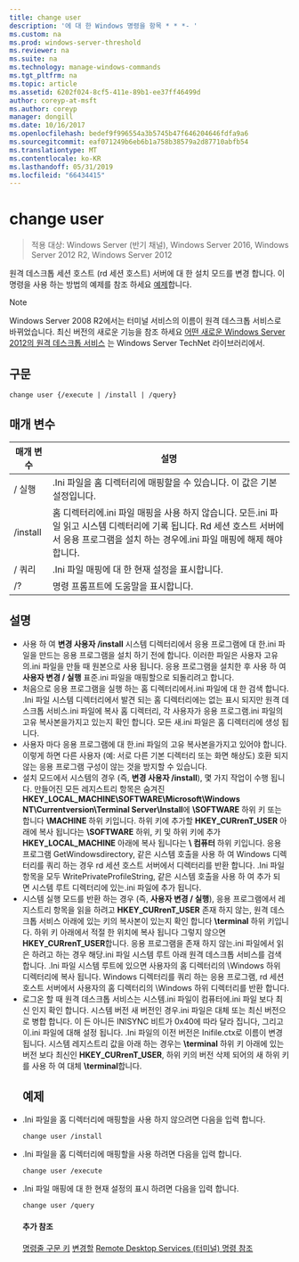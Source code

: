 ```yaml
---
title: change user
description: '에 대 한 Windows 명령을 항목 * * *- '
ms.custom: na
ms.prod: windows-server-threshold
ms.reviewer: na
ms.suite: na
ms.technology: manage-windows-commands
ms.tgt_pltfrm: na
ms.topic: article
ms.assetid: 6202f024-8cf5-411e-89b1-ee37ff46499d
author: coreyp-at-msft
ms.author: coreyp
manager: dongill
ms.date: 10/16/2017
ms.openlocfilehash: bedef9f996554a3b5745b47f646204646fdfa9a6
ms.sourcegitcommit: eaf071249b6eb6b1a758b38579a2d87710abfb54
ms.translationtype: MT
ms.contentlocale: ko-KR
ms.lasthandoff: 05/31/2019
ms.locfileid: "66434415"
---
```

# <a name="change-user"></a>change user

>적용 대상: Windows Server (반기 채널), Windows Server 2016, Windows Server 2012 R2, Windows Server 2012

원격 데스크톱 세션 호스트 (rd 세션 호스트) 서버에 대 한 설치 모드를 변경 합니다.
이 명령을 사용 하는 방법의 예제를 참조 하세요 [예제](#BKMK_examples)합니다.
> [!NOTE]
> Windows Server 2008 R2에서는 터미널 서비스의 이름이 원격 데스크톱 서비스로 바뀌었습니다. 최신 버전의 새로운 기능을 참조 하세요 [어떤 새로운 Windows Server 2012의 원격 데스크톱 서비스](https://technet.microsoft.com/library/hh831527) 는 Windows Server TechNet 라이브러리에서.
> ## <a name="syntax"></a>구문
> ```
> change user {/execute | /install | /query}
> ```
> ## <a name="parameters"></a>매개 변수
> 
> | 매개 변수 |                                                                                                 설명                                                                                                  |
> |-----------|--------------------------------------------------------------------------------------------------------------------------------------------------------------------------------------------------------------|
> | / 실행  |                                                                .Ini 파일을 홈 디렉터리에 매핑할을 수 있습니다. 이 값은 기본 설정입니다.                                                                 |
> | /install  | 홈 디렉터리에.ini 파일 매핑을 사용 하지 않습니다. 모든.ini 파일 읽고 시스템 디렉터리에 기록 됩니다. Rd 세션 호스트 서버에서 응용 프로그램을 설치 하는 경우에.ini 파일 매핑에 해제 해야 합니다. |
> |  / 쿼리   |                                                                             .Ini 파일 매핑에 대 한 현재 설정을 표시합니다.                                                                              |
> |    /?     |                                                                                     명령 프롬프트에 도움말을 표시합니다.                                                                                     |
> 
> ## <a name="remarks"></a>설명
> - 사용 하 여 **변경 사용자 /install** 시스템 디렉터리에서 응용 프로그램에 대 한.ini 파일을 만드는 응용 프로그램을 설치 하기 전에 합니다. 이러한 파일은 사용자 고유의.ini 파일을 만들 때 원본으로 사용 됩니다. 응용 프로그램을 설치한 후 사용 하 여 **사용자 변경 / 실행** 표준.ini 파일을 매핑할으로 되돌리려고 합니다.
> - 처음으로 응용 프로그램을 실행 하는 홈 디렉터리에서.ini 파일에 대 한 검색 합니다. .Ini 파일 시스템 디렉터리에서 발견 되는 홈 디렉터리에는 없는 표시 되지만 원격 데스크톱 서비스.ini 파일에 복사 홈 디렉터리, 각 사용자가 응용 프로그램.ini 파일의 고유 복사본을가지고 있는지 확인 합니다. 모든 새.ini 파일은 홈 디렉터리에 생성 됩니다.
> - 사용자 마다 응용 프로그램에 대 한.ini 파일의 고유 복사본을가지고 있어야 합니다. 이렇게 하면 다른 사용자 (예: 서로 다른 기본 디렉터리 또는 화면 해상도) 호환 되지 않는 응용 프로그램 구성이 않는 것을 방지할 수 있습니다.
> - 설치 모드에서 시스템의 경우 (즉, **변경 사용자 /install**), 몇 가지 작업이 수행 됩니다. 만들어진 모든 레지스트리 항목은 숨겨진 **HKEY_LOCAL_MACHINE\SOFTWARE\Microsoft\Windows NT\Currentversion\Terminal Server\Install**에 **\SOFTWARE** 하위 키 또는 합니다 **\MACHINE** 하위 키입니다. 하위 키에 추가할 **HKEY_CURrenT_USER** 아래에 복사 됩니다는 **\SOFTWARE** 하위, 키 및 하위 키에 추가 **HKEY_LOCAL_MACHINE** 아래에 복사 됩니다는 **\ 컴퓨터** 하위 키입니다. 응용 프로그램 GetWindowsdirectory, 같은 시스템 호출을 사용 하 여 Windows 디렉터리를 쿼리 하는 경우 rd 세션 호스트 서버에서 디렉터리를 반환 합니다. .Ini 파일 항목을 모두 WritePrivateProfileString, 같은 시스템 호출을 사용 하 여 추가 되 면 시스템 루트 디렉터리에 있는.ini 파일에 추가 됩니다.
> - 시스템 실행 모드를 반환 하는 경우 (즉, **사용자 변경 / 실행**), 응용 프로그램에서 레지스트리 항목을 읽을 하려고 **HKEY_CURrenT_USER** 존재 하지 않는, 원격 데스크톱 서비스 아래에 있는 키의 복사본이 있는지 확인 합니다 **\terminal** 하위 키입니다. 하위 키 아래에서 적절 한 위치에 복사 됩니다 그렇지 않으면 **HKEY_CURrenT_USER**합니다. 응용 프로그램을 존재 하지 않는.ini 파일에서 읽은 하려고 하는 경우 해당.ini 파일 시스템 루트 아래 원격 데스크톱 서비스를 검색 합니다. .Ini 파일 시스템 루트에 있으면 사용자의 홈 디렉터리의 \Windows 하위 디렉터리에 복사 됩니다. Windows 디렉터리를 쿼리 하는 응용 프로그램, rd 세션 호스트 서버에서 사용자의 홈 디렉터리의 \Windows 하위 디렉터리를 반환 합니다.
> - 로그온 할 때 원격 데스크톱 서비스는 시스템.ini 파일이 컴퓨터에.ini 파일 보다 최신 인지 확인 합니다. 시스템 버전 새 버전인 경우.ini 파일은 대체 또는 최신 버전으로 병합 합니다. 이 든 아니든 INISYNC 비트가 0x40에 따라 달라 집니다, 그리고이.ini 파일에 대해 설정 됩니다. .Ini 파일의 이전 버전은 Inifile.ctx로 이름이 변경 됩니다. 시스템 레지스트리 값을 아래 하는 경우는 **\terminal** 하위 키 아래에 있는 버전 보다 최신인 **HKEY_CURrenT_USER**, 하위 키의 버전 삭제 되어의 새 하위 키를 사용 하 여 대체 **\terminal**합니다.
>   ## <a name="BKMK_examples"></a>예제
> - .Ini 파일을 홈 디렉터리에 매핑할을 사용 하지 않으려면 다음을 입력 합니다.
>   ```
>   change user /install
>   ```
> - .Ini 파일을 홈 디렉터리에 매핑할을 사용 하려면 다음을 입력 합니다.
>   ```
>   change user /execute
>   ```
> - .Ini 파일 매핑에 대 한 현재 설정의 표시 하려면 다음을 입력 합니다.
>   ```
>   change user /query
>   ```
>   #### <a name="additional-references"></a>추가 참조
>   [명령줄 구문 키](command-line-syntax-key.md)
>   [변경할](change.md)
>   [Remote Desktop Services &#40;터미널&#41; 명령 참조](remote-desktop-services-terminal-services-command-reference.md)
